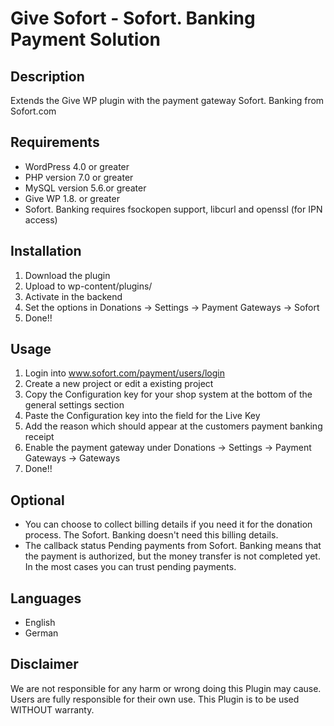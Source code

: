 # Give Sofort - Sofort. Banking Payment Solution

## Description

Extends the Give WP plugin with the payment gateway Sofort. Banking from Sofort.com

## Requirements

- WordPress 4.0 or greater
- PHP version 7.0 or greater
- MySQL version 5.6.or greater
- Give WP 1.8. or greater
- Sofort. Banking requires fsockopen support, libcurl and openssl (for IPN access)

## Installation
1. Download the plugin
2. Upload to wp-content/plugins/
3. Activate in the backend
4. Set the options in Donations -> Settings -> Payment Gateways -> Sofort
5. Done!!

## Usage
1. Login into www.sofort.com/payment/users/login
2. Create a new project or edit a existing project
3. Copy the Configuration key for your shop system at the bottom of the general settings section
4. Paste the Configuration key into the field for the Live Key
5. Add the reason which should appear at the customers payment banking receipt 
6. Enable the payment gateway under Donations -> Settings -> Payment Gateways -> Gateways
7. Done!!

## Optional

- You can choose to collect billing details if you need it for the donation process. The Sofort. Banking doesn't need this billing details.
- The callback status Pending payments from Sofort. Banking means that the payment is authorized, but the money transfer is not completed yet. In the most cases you can trust pending payments.

## Languages
- English
- German

## Disclaimer

We are not responsible for any harm or wrong doing this Plugin may cause. Users are fully responsible for their own use. This Plugin is to be used WITHOUT warranty.